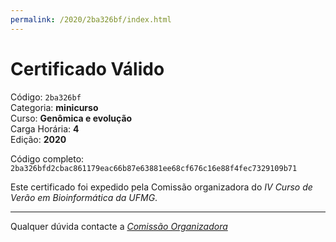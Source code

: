 ```yaml
---
permalink: /2020/2ba326bf/index.html
---
```


# Certificado Válido

Código: `2ba326bf`<br>
Categoria: **minicurso**<br>
Curso: **Genômica e evolução**<br>
Carga Horária: **4**<br>
Edição: **2020**<br>


Código completo: `2ba326bfd2cbac861179eac66b87e63881ee68cf676c16e88f4fec7329109b71`


Este certificado foi expedido pela Comissão organizadora do *IV Curso de Verão em Bioinformática da UFMG*.

----

Qualquer dúvida contacte a [_Comissão Organizadora_](<mailto:cursobioinfoufmg@gmail.com$subject=[Certificados]>)

